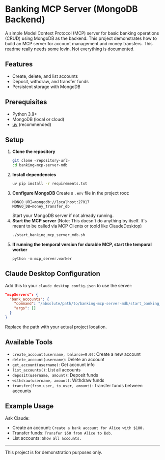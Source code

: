 # Banking MCP Server (MongoDB Backend)

A simple Model Context Protocol (MCP) server for basic banking operations (CRUD) using MongoDB as the backend. This project demonstrates how to build an MCP server for account management and money transfers. This readme really needs some lovin. Not everything is documented.

## Features
- Create, delete, and list accounts
- Deposit, withdraw, and transfer funds
- Persistent storage with MongoDB

## Prerequisites
- Python 3.8+
- MongoDB (local or cloud)
- [uv](https://github.com/astral-sh/uv) (recommended)

## Setup
1. **Clone the repository**
   ```bash
   git clone <repository-url>
   cd banking-mcp-server-mdb
   ```
2. **Install dependencies**
   ```bash
   uv pip install -r requirements.txt
   ```
3. **Configure MongoDB**
   Create a `.env` file in the project root:
   ```env
   MONGO_URI=mongodb://localhost:27017
   MONGO_DB=money_transfer_db
   ```
   Start your MongoDB server if not already running.
4. **Start the MCP server** (Note: This doesn't do anything by itself. It's meant to be called via MCP Clients or toold like ClaudeDesktop)
   ```bash
   ./start_banking_mcp_server_mdb.sh
   ```
5. **If running the temporal version for durable MCP, start the temporal worker**
   ```
   python -m mcp_server.worker
   ```

## Claude Desktop Configuration
Add this to your `claude_desktop_config.json` to use the server:
```json
"mcpServers": {
  "bank_accounts": {
    "command": "/absolute/path/to/banking-mcp-server-mdb/start_banking_mcp_server_mdb.sh",
    "args": []
  }
}
```
Replace the path with your actual project location.

## Available Tools
- `create_account(username, balance=0.0)`: Create a new account
- `delete_account(username)`: Delete an account
- `get_account(username)`: Get account info
- `list_accounts()`: List all accounts
- `deposit(username, amount)`: Deposit funds
- `withdraw(username, amount)`: Withdraw funds
- `transfer(from_user, to_user, amount)`: Transfer funds between accounts

## Example Usage
Ask Claude:
- Create an account: `Create a bank account for Alice with $100.`
- Transfer funds: `Transfer $50 from Alice to Bob.`
- List accounts: `Show all accounts.`

---
This project is for demonstration purposes only. 
